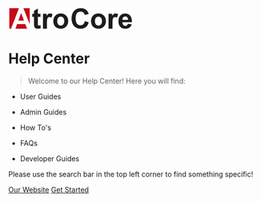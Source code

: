 <!-- _coverpage.md -->

![logo](logo.png)

# Help Center

> Welcome to our Help Center! Here you will find:

- User Guides
- Admin Guides
- How To's
- FAQs

- Developer Guides

Please use the search bar in the top left corner to find something specific!

[Our Website](https://atrocore.com)
[Get Started](#atrocore-help-center)
